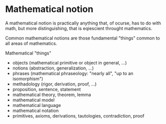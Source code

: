 # Mathematical notion

A mathematical notion is practically anything that, of ocurse, has to do with math, but more distinguishing, that is eqiescient throught mathematics.

Common mathematical notions are those fundamental "things" common to all areas of mathematics.

Mathematical "things"
- objects (mathematical primitive or object in general, …)
- notions (abstraction, generalization, …)
- phrases (mathematical phraseology: "nearly all", "up to an isomorphism")
- methadology (rigor, derivation, proof, …)
- proposition, sentence, statement
- mathematical theory, theorem, lemma
- mathematical model
- mathematical language
- mathematical notation
- primitives, axioms, derivations, tautologies, contradiction, proof
